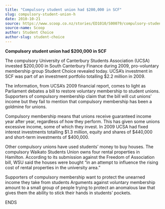 ```yaml
---
title: "Compulsory student union had $200,000 in SCF"
slug: compulsory-student-union-h
date: 2010-10-21
source: https://www.scoop.co.nz/stories/ED1010/S00079/compulsory-student-union-h
source-name: Scoop
author: Student Choice
author-slug: student-choice
---
```


<p><b>Compulsory student union had $200,000 in SCF</b></p>

<p>The
compulsory University of Canterbury Students Association
(UCSA) invested $200,000 in South Canterbury Finance during
2009, pro-voluntary membership group Student Choice revealed
today.  UCSA’s investment in SCF was part of an investment
portfolio totalling $2.2 million in 2009.</p>

<p>The information,
from UCSA’s 2009 financial report, comes to light as
Parliament debates a bill to restore voluntary membership to
student unions. Supporters of compulsory membership claim
that the bill will cut unions’ income but they fail to
mention that compulsory membership has been a goldmine for
unions.</p>

<p>Compulsory membership means that unions receive
guaranteed income year after year, regardless of how they
perform.  This has given some unions excessive income, some
of which they invest.  In 2009 UCSA had fixed interest
investments totalling $1.3 million, equity and shares of
$440,000 and short-term investments of $400,000.</p>

<p>Other
compulsory unions have used students’ money to buy houses.
The compulsory Waikato Students Union owns four rental
properties in Hamilton. According to its submission against
the Freedom of Association bill, WSU said the houses were
bought “in an attempt to influence the rising cost of
rental properties in the university area.”</p>

<p>Supporters of
compulsory membership want to protect the unearned income
they take from students  Arguments against voluntary
membership amount to a small group of people trying to
protect an anomalous law that gives them the ability to
stick their hands in students’
pockets.</p>

<p>ENDS<br><p>
         